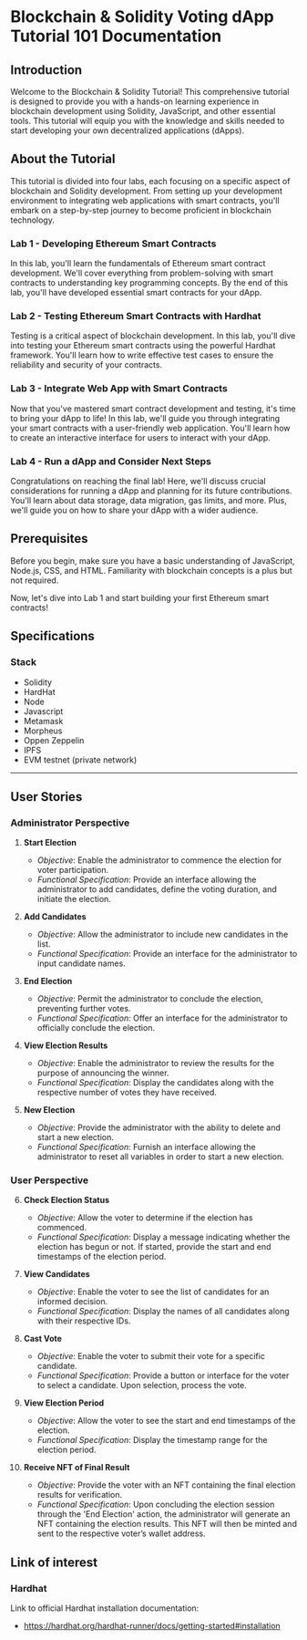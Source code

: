 # Blockchain & Solidity Voting dApp Tutorial 101 Documentation

## Introduction

Welcome to the Blockchain & Solidity Tutorial! This comprehensive tutorial is designed to provide you with a hands-on learning experience in blockchain development using Solidity, JavaScript, and other essential tools. This tutorial will equip you with the knowledge and skills needed to start developing your own decentralized applications (dApps).

## About the Tutorial

This tutorial is divided into four labs, each focusing on a specific aspect of blockchain and Solidity development. From setting up your development environment to integrating web applications with smart contracts, you'll embark on a step-by-step journey to become proficient in blockchain technology.

### **Lab 1 - Developing Ethereum Smart Contracts**

In this lab, you'll learn the fundamentals of Ethereum smart contract development. We'll cover everything from problem-solving with smart contracts to understanding key programming concepts. By the end of this lab, you'll have developed essential smart contracts for your dApp.

### **Lab 2 - Testing Ethereum Smart Contracts with Hardhat**

Testing is a critical aspect of blockchain development. In this lab, you'll dive into testing your Ethereum smart contracts using the powerful Hardhat framework. You'll learn how to write effective test cases to ensure the reliability and security of your contracts.

### **Lab 3 - Integrate Web App with Smart Contracts**

Now that you've mastered smart contract development and testing, it's time to bring your dApp to life! In this lab, we'll guide you through integrating your smart contracts with a user-friendly web application. You'll learn how to create an interactive interface for users to interact with your dApp.

### **Lab 4 - Run a dApp and Consider Next Steps**

Congratulations on reaching the final lab! Here, we'll discuss crucial considerations for running a dApp and planning for its future contributions. You'll learn about data storage, data migration, gas limits, and more. Plus, we'll guide you on how to share your dApp with a wider audience.

## Prerequisites

Before you begin, make sure you have a basic understanding of JavaScript, Node.js, CSS, and HTML. Familiarity with blockchain concepts is a plus but not required.

Now, let's dive into Lab 1 and start building your first Ethereum smart contracts!


## Specifications

### Stack

- Solidity
- HardHat
- Node
- Javascript
- Metamask
- Morpheus
- Oppen Zeppelin
- IPFS
- EVM testnet (private network)


---

## User Stories

### Administrator Perspective

1. **Start Election**
   - *Objective*: Enable the administrator to commence the election for voter participation.
   - *Functional Specification*: Provide an interface allowing the administrator to add candidates, define the voting duration, and initiate the election.

2. **Add Candidates**
   - *Objective*: Allow the administrator to include new candidates in the list.
   - *Functional Specification*: Provide an interface for the administrator to input candidate names.

3. **End Election**
   - *Objective*: Permit the administrator to conclude the election, preventing further votes.
   - *Functional Specification*: Offer an interface for the administrator to officially conclude the election.

4. **View Election Results**
   - *Objective*: Enable the administrator to review the results for the purpose of announcing the winner.
   - *Functional Specification*: Display the candidates along with the respective number of votes they have received.

5. **New Election**
   - *Objective*: Provide the administrator with the ability to delete and start a new election.
   - *Functional Specification*: Furnish an interface allowing the administrator to reset all variables in order to start a new election.

### User Perspective

6. **Check Election Status**
   - *Objective*: Allow the voter to determine if the election has commenced.
   - *Functional Specification*: Display a message indicating whether the election has begun or not. If started, provide the start and end timestamps of the election period.

7. **View Candidates**
   - *Objective*: Enable the voter to see the list of candidates for an informed decision.
   - *Functional Specification*: Display the names of all candidates along with their respective IDs.

8. **Cast Vote**
   - *Objective*: Enable the voter to submit their vote for a specific candidate.
   - *Functional Specification*: Provide a button or interface for the voter to select a candidate. Upon selection, process the vote.

9. **View Election Period**
   - *Objective*: Allow the voter to see the start and end timestamps of the election.
   - *Functional Specification*: Display the timestamp range for the election period.

10. **Receive NFT of Final Result**
    - *Objective*: Provide the voter with an NFT containing the final election results for verification.
    - *Functional Specification*: Upon concluding the election session through the 'End Election' action, the administrator will generate an NFT containing the election results. This NFT will then be minted and sent to the respective voter’s wallet address.


## Link of interest
### Hardhat

Link to official Hardhat installation documentation:
- https://hardhat.org/hardhat-runner/docs/getting-started#installation